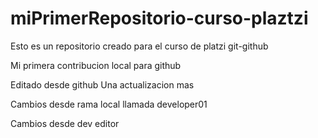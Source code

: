 # miPrimerRepositorio-curso-plaztzi

Esto es un repositorio creado para el curso de platzi git-github

Mi primera contribucion local para github

Editado desde github
Una actualizacion mas

Cambios desde rama local llamada developer01

Cambios desde dev editor
